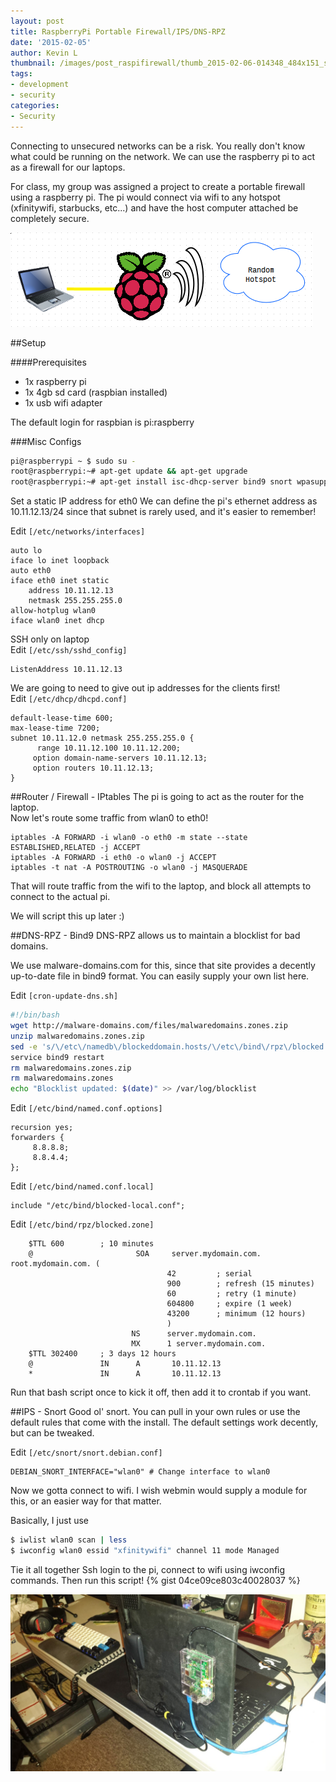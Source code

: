 ```yaml
---
layout: post
title: RaspberryPi Portable Firewall/IPS/DNS-RPZ
date: '2015-02-05'
author: Kevin L
thumbnail: /images/post_raspifirewall/thumb_2015-02-06-014348_484x151_scrot.png
tags:
- development
- security
categories:
- Security
---
```


Connecting to unsecured networks can be a risk. You really don't know what could be running on the network. We can use the raspberry pi to act as a firewall for our laptops.

For class, my group was assigned a project to create a portable firewall using a raspberry pi. The pi would connect via wifi to any hotspot (xfinitywifi, starbucks, etc...) and have the host computer attached be completely secure.

![Network Diagram](/images/post_raspifirewall/2015-02-06-014348_484x151_scrot.png)


##Setup

####Prerequisites
 - 1x raspberry pi
 - 1x 4gb sd card (raspbian installed)
 - 1x usb wifi adapter

The default login for raspbian is pi:raspberry

###Misc Configs
``` bash
pi@raspberrypi ~ $ sudo su -
root@raspberrypi:~# apt-get update && apt-get upgrade
root@raspberrypi:~# apt-get install isc-dhcp-server bind9 snort wpasupplicant wireless-tools openssh-server vim tmux
```


Set a static IP address for eth0
We can define the pi's ethernet address as 10.11.12.13/24 since that subnet is rarely used, and it's easier to remember!

Edit ```[/etc/networks/interfaces]```

```
auto lo
iface lo inet loopback
auto eth0
iface eth0 inet static
    address 10.11.12.13
    netmask 255.255.255.0
allow-hotplug wlan0
iface wlan0 inet dhcp
```

SSH only on laptop  
Edit ```[/etc/ssh/sshd_config]```

```
ListenAddress 10.11.12.13
```

We are going to need to give out ip addresses for the clients first!  
Edit ```[/etc/dhcp/dhcpd.conf]```

```
default-lease-time 600;
max-lease-time 7200;
subnet 10.11.12.0 netmask 255.255.255.0 {
      range 10.11.12.100 10.11.12.200;
     option domain-name-servers 10.11.12.13;
     option routers 10.11.12.13;
}
```

##Router / Firewall - IPtables
The pi is going to act as the router for the laptop.  
Now let's route some traffic from wlan0 to eth0!

```
iptables -A FORWARD -i wlan0 -o eth0 -m state --state ESTABLISHED,RELATED -j ACCEPT
iptables -A FORWARD -i eth0 -o wlan0 -j ACCEPT
iptables -t nat -A POSTROUTING -o wlan0 -j MASQUERADE
```
That will route traffic from the wifi to the laptop, and block all attempts to connect to the actual pi.

We will script this up later :)

##DNS-RPZ - Bind9
DNS-RPZ allows us to maintain a blocklist for bad domains.

We use malware-domains.com for this, since that site provides a decently up-to-date file in bind9 format. You can easily supply your own list here.

Edit ```[cron-update-dns.sh]```

``` bash
#!/bin/bash
wget http://malware-domains.com/files/malwaredomains.zones.zip
unzip malwaredomains.zones.zip
sed -e 's/\/etc\/namedb\/blockeddomain.hosts/\/etc\/bind\/rpz\/blocked.zone/g' malwaredomains.zones > blocked-local.conf
service bind9 restart
rm malwaredomains.zones.zip
rm malwaredomains.zones
echo "Blocklist updated: $(date)" >> /var/log/blocklist
```

Edit ```[/etc/bind/named.conf.options]```

```
recursion yes;
forwarders {
     8.8.8.8;
     8.8.4.4;
};
```

Edit ```[/etc/bind/named.conf.local]```

```
include "/etc/bind/blocked-local.conf";
```
Edit ```[/etc/bind/rpz/blocked.zone]```

```
    $TTL 600        ; 10 minutes
    @                       SOA     server.mydomain.com. root.mydomain.com. (
                                   42         ; serial
                                   900        ; refresh (15 minutes)
                                   60         ; retry (1 minute)
                                   604800     ; expire (1 week)
                                   43200      ; minimum (12 hours)
                                   )
                           NS      server.mydomain.com.
                           MX      1 server.mydomain.com.
    $TTL 302400     ; 3 days 12 hours
    @               IN      A       10.11.12.13
    *               IN      A       10.11.12.13

```

Run that bash script once to kick it off, then add it to crontab if you want.

##IPS - Snort
Good ol' snort. You can pull in your own rules or use the default rules that come with the install. The default settings work decently, but can be tweaked.

Edit ```[/etc/snort/snort.debian.conf]```

```
DEBIAN_SNORT_INTERFACE="wlan0" # Change interface to wlan0
```


Now we gotta connect to wifi. I wish webmin would supply a module for this, or an easier way for that matter.

Basically, I just use

``` bash
$ iwlist wlan0 scan | less
$ iwconfig wlan0 essid "xfinitywifi" channel 11 mode Managed
```

Tie it all together
Ssh login to the pi, connect to wifi using iwconfig commands. Then run this script!
{% gist 04ce09ce803c40028037 %}



![Working Lab](/images/post_raspifirewall/20150206_012435.jpg)
